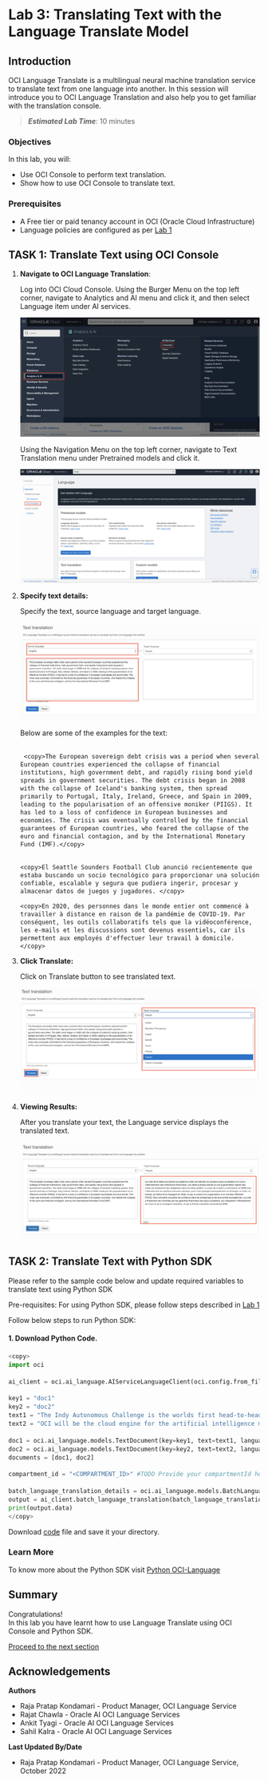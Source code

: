 # Lab 3: Translating Text with the Language Translate Model

## Introduction

OCI Language Translate is a multilingual neural machine translation service to translate text from one language into another.
In this session will introduce you to OCI Language Translation and also help you to get familiar with the translation console.

> ***Estimated Lab Time***: 10 minutes

### Objectives

In this lab, you will:

- Use OCI Console to perform text translation.
- Show how to use OCI Console to translate text.

### Prerequisites

- A Free tier or paid tenancy account in OCI (Oracle Cloud Infrastructure)
- Language policies are configured as per [Lab 1](?lab=analyze-text#PolicySetup)


## **TASK 1:** Translate Text using OCI Console


1. **Navigate to OCI Language Translation**: 

    Log into OCI Cloud Console. Using the Burger Menu on the top left corner, navigate to Analytics and AI menu and click it, and then select Language item under AI services.

    ![OCI Menu Screen](./images/navigate-to-ai-language-menu.png " ")

    Using the Navigation Menu on the top left corner, navigate to Text Translation menu under Pretrained models and click it.

    ![OCI Language Screen](./images/navigate-to-translation.png " ")

2. **Specify text details:** 

    Specify the text, source language and target language.
    
    ![OCI Language Text Translation Screen](./images/enter-text.png " ")

    Below are some of the examples for the text:
    ```

     <copy>The European sovereign debt crisis was a period when several European countries experienced the collapse of financial institutions, high government debt, and rapidly rising bond yield spreads in government securities. The debt crisis began in 2008 with the collapse of Iceland's banking system, then spread primarily to Portugal, Italy, Ireland, Greece, and Spain in 2009, leading to the popularisation of an offensive moniker (PIIGS). It has led to a loss of confidence in European businesses and economies. The crisis was eventually controlled by the financial guarantees of European countries, who feared the collapse of the euro and financial contagion, and by the International Monetary Fund (IMF).</copy>
    ```
    ```

    <copy>El Seattle Sounders Football Club anunció recientemente que estaba buscando un socio tecnológico para proporcionar una solución confiable, escalable y segura que pudiera ingerir, procesar y almacenar datos de juegos y jugadores. </copy>
    ```
    ```
    <copy>En 2020, des personnes dans le monde entier ont commencé à travailler à distance en raison de la pandémie de COVID-19. Par conséquent, les outils collaboratifs tels que la vidéoconférence, les e-mails et les discussions sont devenus essentiels, car ils permettent aux employés d'effectuer leur travail à domicile. </copy>
    ```

3. **Click Translate:** 

    Click on Translate button to see translated text.
    
    ![OCI Language Text Analytics - Translate button](./images/translate-button.png " ")

4. **Viewing Results:**

    After you translate your text, the Language service displays the translated text.

    ![Translation result](./images/translate-result.png " ")


## **TASK 2:** Translate Text with Python SDK

Please refer to the sample code below and update required variables to translate text using Python SDK

Pre-requisites: For using Python SDK, please follow steps described in [Lab 1](?lab=analyze-text#Task2AnalyzeTextwithPythonSDK)

Follow below steps to run Python SDK:

#### 1. Download Python Code.

```Python
<copy>
import oci

ai_client = oci.ai_language.AIServiceLanguageClient(oci.config.from_file())

key1 = "doc1"
key2 = "doc2"
text1 = "The Indy Autonomous Challenge is the worlds first head-to-head, high speed autonomous race taking place at the Indianapolis Motor Speedway"
text2 = "OCI will be the cloud engine for the artificial intelligence models that drive the MIT Driverless cars."

doc1 = oci.ai_language.models.TextDocument(key=key1, text=text1, language_code="en")
doc2 = oci.ai_language.models.TextDocument(key=key2, text=text2, language_code="en")
documents = [doc1, doc2]

compartment_id = "<COMPARTMENT_ID>" #TODO Provide your compartmentId here

batch_language_translation_details = oci.ai_language.models.BatchLanguageTranslationDetails(documents=documents, compartment_id=compartment_id, target_language_code="de")
output = ai_client.batch_language_translation(batch_language_translation_details)
print(output.data)
</copy>
```

Download [code](./files/translationPythonSDK.py) file and save it your directory.

### Learn More
To know more about the Python SDK visit [Python OCI-Language](https://docs.oracle.com/en-us/iaas/tools/python/2.43.1/api/ai_language/client/oci.ai_language.AIServiceLanguageClient.html)


## **Summary**

Congratulations! </br>
In this lab you have learnt how to use Language Translate using OCI Console and Python SDK.

[Proceed to the next section](#next)

## Acknowledgements

**Authors**
  * Raja Pratap Kondamari - Product Manager, OCI Language Service
  * Rajat Chawla  - Oracle AI OCI Language Services
  * Ankit Tyagi -  Oracle AI OCI Language Services
  * Sahil Kalra - Oracle AI OCI Language Services

**Last Updated By/Date**
* Raja Pratap Kondamari - Product Manager, OCI Language Service, October 2022

